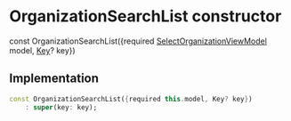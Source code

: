 


# OrganizationSearchList constructor






const
OrganizationSearchList(\{required [SelectOrganizationViewModel](../../view_model_pre_auth_view_models_select_organization_view_model/SelectOrganizationViewModel-class.md) model, [Key](https://api.flutter.dev/flutter/foundation/Key-class.html)? key})





## Implementation

```dart
const OrganizationSearchList({required this.model, Key? key})
    : super(key: key);
```







